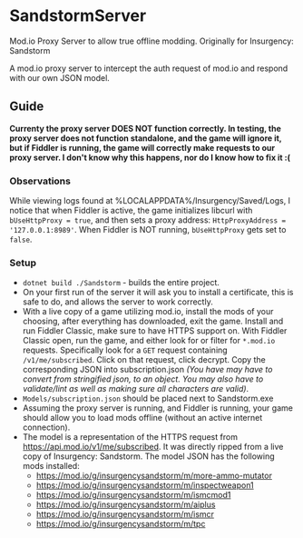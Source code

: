 # SandstormServer
Mod.io Proxy Server to allow true offline modding. Originally for Insurgency: Sandstorm

A mod.io proxy server to intercept the auth request of mod.io and respond with our own JSON model.

## Guide
**Currenty the proxy server DOES NOT function correctly. In testing, the proxy server does not function standalone, and the game will ignore it, but if Fiddler is running, the game will correctly make requests to our proxy server. I don't know why this happens, nor do I know how to fix it :(**

### Observations

While viewing logs found at %LOCALAPPDATA%/Insurgency/Saved/Logs, I notice that when Fiddler is active, the game initializes libcurl with `bUseHttpProxy = true`, and then sets a proxy address: `HttpProxyAddress = '127.0.0.1:8989'`. When Fiddler is NOT running, `bUseHttpProxy` gets set to `false`. 

### Setup

- `dotnet build ./Sandstorm` - builds the entire project.
- On your first run of the server it will ask you to install a certificate, this is safe to do, and allows the server to work correctly.
- With a live copy of a game utilizing mod.io, install the mods of your choosing, after everything has downloaded, exit the game. Install and run Fiddler Classic, make sure to have HTTPS support on. With Fiddler Classic open, run the game, and either look for or filter for `*.mod.io` requests. Specifically look for a `GET` request containing `/v1/me/subscribed`. Click on that request, click decrypt. Copy the corresponding JSON into subscription.json *(You have may have to convert from stringified json, to an object. You may also have to validate/lint as well as making sure all characters are valid)*.
- `Models/subscription.json` should be placed next to Sandstorm.exe
- Assuming the proxy server is running, and Fiddler is running, your game should allow you to load mods offline (without an active internet connection).
- The model is a representation of the HTTPS request from https://api.mod.io/v1/me/subscribed. It was directly ripped from a live copy of Insurgency: Sandstorm. The model JSON has the following mods installed:
    - https://mod.io/g/insurgencysandstorm/m/more-ammo-mutator
    - https://mod.io/g/insurgencysandstorm/m/inspectweapon1
    - https://mod.io/g/insurgencysandstorm/m/ismcmod1
    - https://mod.io/g/insurgencysandstorm/m/aiplus
    - https://mod.io/g/insurgencysandstorm/m/ismcr
    - https://mod.io/g/insurgencysandstorm/m/tpc